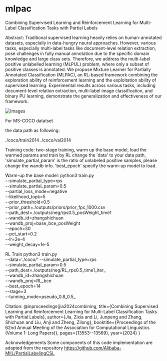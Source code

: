 # mlpac
Combining Supervised Learning and Reinforcement Learning for Multi-Label Classification Tasks with Partial Labels

Abstract: Traditional supervised learning heavily relies on human-annotated datasets, especially in data-hungry neural approaches. However, various tasks, especially multi-label tasks like document-level relation extraction, pose challenges in fully manual annotation due to the specific domain knowledge and large class sets. Therefore, we address the multi-label positive unlabelled learning (MLPUL) problem, where only a subset of positive classes is annotated. We propose Mixture Learner for Partially Annotated Classification (MLPAC), an RL-based framework combining the exploration ability of reinforcement learning and the exploitation ability of supervised learning. Experimental results across various tasks, including document-level relation extraction, multi-label image classification, and binary PU learning, demonstrate the generalization and effectiveness of our framework.

![Images](./img/overview.jpg "Trainig process")


For MS-COCO datatset

the data path as following:

./coco/train2014
./coco/val2014

Training code:
two-stage training, warm up the base model, load the warmed params and train by RL
change the 'data' to your data path, 'simulate_partial_param' is the ratio of unlabeled positive samples, please change the wandb info. 'best_epoch' specify the warm-up model to load.

Warm-up the base model:
python3 train.py \
        --simulate_partial_type=rps \
        --simulate_partial_param=0.5 \
        --partial_loss_mode=negative \
        --likelihood_topk=5 \
        --prior_threshold=0.5 \
        --prior_path=./outputs/priors/prior_fpc_1000.csv \
        --path_dest=./outputs/neg/rps0.5_posWeight_time1 \
        --wandb_id=zhangshichuan \
        --wandb_proj=base_bce_posWeight \
        --epoch=30 \
        --pct_start=0.2 \
        --lr=2e-4 \
        --weight_decay=1e-5

RL Train 
python3 train.py \
        --data='./coco/'
        --simulate_partial_type=rps \
        --simulate_partial_param=0.5 \
        --path_dest=./outputs/neg/RL_rps0.5_time1_iter_ \
        --wandb_id=zhangshichuan \
        --wandb_proj=RL_bce \
        --best_epoch=14 \
        --stage=3 \
        --tunning_mode=pseudo_0.8_0.5_

Citation:
@inproceedings{jia2024combining,
  title={Combining Supervised Learning and Reinforcement Learning for Multi-Label Classification Tasks with Partial Labels},
  author={Jia, Zixia and Li, Junpeng and Zhang, Shichuan and Liu, Anji and Zheng, Zilong},
  booktitle={Proceedings of the 62nd Annual Meeting of the Association for Computational Linguistics (Volume 1: Long Papers)},
  pages={13553--13569},
  year={2024}
}

Acknowledgements
Some components of this code implementation are adapted from the repository https://github.com/Alibaba-MIIL/PartialLabelingCSL

